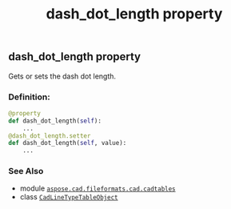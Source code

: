﻿---
title: dash_dot_length property
second_title: Aspose.CAD for Python via .NET API References
description: 
type: docs
weight: 90
url: /python-net/aspose.cad.fileformats.cad.cadtables/cadlinetypetableobject/dash_dot_length/
is_root: false
---

## dash_dot_length property


Gets or sets the dash dot length.
### Definition:
```python
@property
def dash_dot_length(self):
    ...
@dash_dot_length.setter
def dash_dot_length(self, value):
    ...
```

### See Also
* module [`aspose.cad.fileformats.cad.cadtables`](../../)
* class [`CadLineTypeTableObject`](/cad/python-net/aspose.cad.fileformats.cad.cadtables/cadlinetypetableobject)
